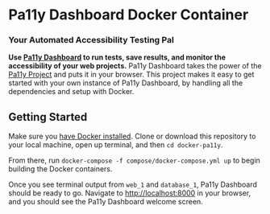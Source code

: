 # Pa11y Dashboard Docker Container

### Your Automated Accessibility Testing Pal

**Use [Pa11y Dashboard][] to run tests, save results, and monitor the accessibility of your web projects.** Pa11y Dashboard takes the power of the [Pa11y Project][] and puts it in your browser. This project makes it easy to get started with your own instance of Pa11y Dashboard, by handling all the dependencies and setup with Docker. 

## Getting Started

Make sure you [have Docker installed][docker]. Clone or download this repository to your local machine, open up terminal, and then `cd docker-pa11y`. 

From there, run `docker-compose -f compose/docker-compose.yml up` to begin building the Docker containers. 

Once you see terminal output from `web_1` and `database_1`, Pa11y Dashboard should be ready to go. Navigate to [http://localhost:8000][localhost] in your browser, and you should see the Pa11y Dashboard welcome screen.

[pa11y dashboard]: https://github.com/pa11y/dashboard
[pa11y project]: http://pa11y.org/
[docker]: https://www.docker.com/products/docker
[localhost]: http://localhost:8000